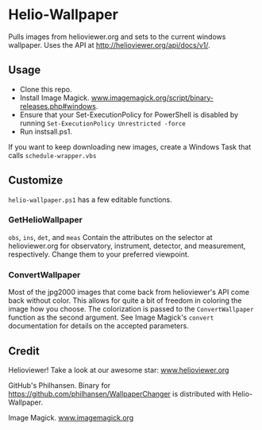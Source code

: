 Helio-Wallpaper
===============

Pulls images from helioviewer.org and sets to the current windows wallpaper. Uses the API at http://helioviewer.org/api/docs/v1/.

## Usage ##

* Clone this repo.
* Install Image Magick. www.imagemagick.org/script/binary-releases.php#windows.
* Ensure that your Set-ExecutionPolicy for PowerShell is disabled by running `Set-ExecutionPolicy Unrestricted -force`
* Run instsall.ps1.
 
If you want to keep downloading new images, create a Windows Task that calls `schedule-wrapper.vbs`

## Customize ##

`helio-wallpaper.ps1` has a few editable functions.

### GetHelioWallpaper ###

`obs`, `ins`, `det`, and `meas` Contain the attributes on the selector at helioviewer.org for observatory, instrument, detector, and measurement, respectively. Change them to your preferred viewpoint.

### ConvertWallpaper ###

Most of the jpg2000 images that come back from helioviewer's API come back without color. This allows for quite a bit of freedom in coloring the image how you choose. The colorization is passed to the `ConvertWallpaper` function as the second argument. See Image Magick's `convert` documentation for details on the accepted parameters.

## Credit ##

Helioviewer! Take a look at our awesome star: www.helioviewer.org

GitHub's Philhansen. Binary for https://github.com/philhansen/WallpaperChanger is distributed with Helio-Wallpaper.

Image Magick. www.imagemagick.org
